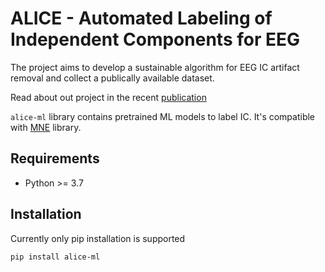 # ALICE - Automated Labeling of Independent Components for EEG

The project aims to develop a sustainable algorithm for EEG IC artifact removal and collect a publically available dataset.

Read about out project in the recent [publication](https://www.frontiersin.org/articles/10.3389/fninf.2021.720229/full)

`alice-ml` library contains pretrained ML models to label IC. It's compatible with [MNE](https://mne.tools/stable/index.html) library.

## Requirements

* Python >= 3.7

## Installation

Currently only pip installation is supported

```
pip install alice-ml
```
